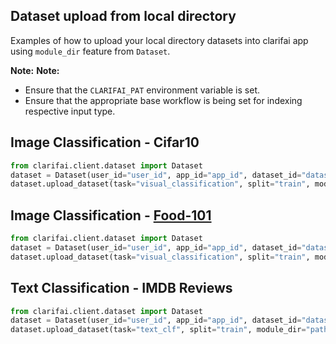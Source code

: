 ## Dataset upload from local directory

Examples of how to upload your local directory datasets into clarifai app using `module_dir` feature from `Dataset`.

**Note:**
**Note:**

- Ensure that the `CLARIFAI_PAT` environment variable is set.
- Ensure that the appropriate base workflow is being set for indexing respective input type.


## Image Classification - Cifar10
```python
from clarifai.client.dataset import Dataset
dataset = Dataset(user_id="user_id", app_id="app_id", dataset_id="dataset_id")
dataset.upload_dataset(task="visual_classification", split="train", module_dir="path_to_cifar10_module")
```

## Image Classification - [Food-101](https://data.vision.ee.ethz.ch/cvl/datasets_extra/food-101/)
```python
from clarifai.client.dataset import Dataset
dataset = Dataset(user_id="user_id", app_id="app_id", dataset_id="dataset_id")
dataset.upload_dataset(task="visual_classification", split="train", module_dir="path_to_food-101_module")
```

## Text Classification - IMDB Reviews
```python
from clarifai.client.dataset import Dataset
dataset = Dataset(user_id="user_id", app_id="app_id", dataset_id="dataset_id")
dataset.upload_dataset(task="text_clf", split="train", module_dir="path_to_imdb_reviews_module")
```
